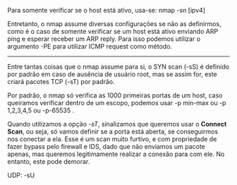 Para somente verificar se o host está ativo, usa-se:
nmap -sn [ipv4]

Entretanto, o nmap assume diversas configurações se não as definirmos, como é o caso de somente verificar se um host está ativo enviando ARP ping e esperar receber um ARP reply. Para isso podemos utilizar o argumento -PE para utilizar ICMP request como método.

---
Entre tantas coisas que o nmap assume para si, o SYN scan (-sS) é definido por padrão em caso de ausência de usuário root, mas se assim for, este criará pacotes TCP (-sT) por padrão.

Por padrão, o nmap só verifica as 1000 primeiras portas de um host, caso queiramos verificar dentro de um escopo, podemos usar -p min-max   ou   -p 1,2,3,4,5   ou   -p-65535 .

Quando utilizamos a opção *-sT*, sinalizamos que queremos usar o **Connect Scan**, ou seja, só vamos definir se a porta está aberta, se conseguirmos nos conectar a ela. Esse é um scan muito furtivo, e com propriedade de fazer bypass pelo firewall e IDS, dado que não enviamos um pacote apenas, mas queremos legitimamente realizar a conexão para com ele.
No entanto, este pode demorar.

UDP: -sU

